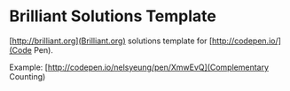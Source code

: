 # Brilliant Solutions Template
[http://brilliant.org](Brilliant.org) solutions template for [http://codepen.io/](Code Pen).

Example: [http://codepen.io/nelsyeung/pen/XmwEvQ](Complementary Counting)
